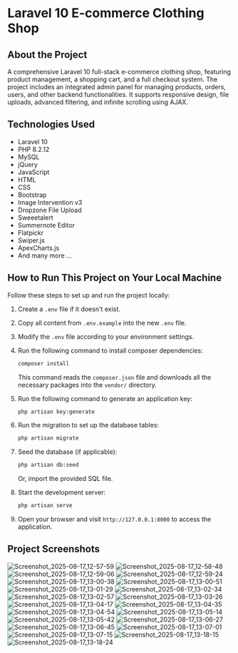 # Laravel 10 E-commerce Clothing Shop

## About the Project
A comprehensive Laravel 10 full-stack e-commerce clothing shop, featuring product management, a shopping cart, and a full checkout system. The project includes an integrated admin panel for managing products, orders, users, and other backend functionalities. It supports responsive design, file uploads, advanced filtering, and infinite scrolling using AJAX.

## Technologies Used
- Laravel 10
- PHP 8.2.12
- MySQL
- jQuery
- JavaScript
- HTML
- CSS
- Bootstrap
- Image Intervention v3
- Dropzone File Upload
- Sweeetalert
- Summernote Editor
- Flatpickr
- Swiper.js
- ApexCharts.js
- And many more ...

## How to Run This Project on Your Local Machine
Follow these steps to set up and run the project locally:

1. Create a `.env` file if it doesn't exist.
2. Copy all content from `.env.example` into the new `.env` file.
3. Modify the `.env` file according to your environment settings.
4. Run the following command to install composer dependencies:
   ```bash
   composer install
   ```
   This command reads the `composer.json` file and downloads all the necessary packages into the `vendor/` directory.
4. Run the following command to generate an application key:
   ```bash
   php artisan key:generate
   ```
5. Run the migration to set up the database tables:
   ```bash
   php artisan migrate
   ```
6. Seed the database (if applicable):
   ```bash
   php artisan db:seed
   ```
   Or, import the provided SQL file.

7. Start the development server:
   ```bash
   php artisan serve
   ```
8. Open your browser and visit `http://127.0.0.1:8000` to access the application.

## Project Screenshots
![Screenshot_2025-08-17_12-57-59](https://github.com/user-attachments/assets/0f3f9e34-3f7d-49c5-b7df-96d4746257b3)
![Screenshot_2025-08-17_12-58-48](https://github.com/user-attachments/assets/ba1873f7-5a75-4fa9-9455-2c1602f20e06)
![Screenshot_2025-08-17_12-59-06](https://github.com/user-attachments/assets/0e74a665-99a6-4155-b576-971d8c8499d4)
![Screenshot_2025-08-17_12-59-24](https://github.com/user-attachments/assets/f2a6ca46-9b57-406a-a845-91963127fd36)
![Screenshot_2025-08-17_13-00-38](https://github.com/user-attachments/assets/778914b0-285d-424f-948e-c9753a78fd49)
![Screenshot_2025-08-17_13-00-51](https://github.com/user-attachments/assets/e478eacb-5176-4c1c-8e3f-887b0a9d28de)
![Screenshot_2025-08-17_13-01-29](https://github.com/user-attachments/assets/5beeeaec-51d8-45f5-96d0-55317132bc30)
![Screenshot_2025-08-17_13-02-34](https://github.com/user-attachments/assets/a44092d2-6e59-4b26-b827-ee30aa25894a)
![Screenshot_2025-08-17_13-02-57](https://github.com/user-attachments/assets/9f1f7061-b1e9-4027-bc6b-03d8b37e5da2)
![Screenshot_2025-08-17_13-03-26](https://github.com/user-attachments/assets/3f892ae4-72d9-4ead-815d-d6cc0b6bc219)
![Screenshot_2025-08-17_13-04-17](https://github.com/user-attachments/assets/0f55398b-a130-4b1d-8e04-a0d45751c575)
![Screenshot_2025-08-17_13-04-35](https://github.com/user-attachments/assets/c60be114-dfa8-4e46-b196-10714ad0978a)
![Screenshot_2025-08-17_13-04-54](https://github.com/user-attachments/assets/50520b99-9ae1-45ee-a0d0-43e454468dd9)
![Screenshot_2025-08-17_13-05-14](https://github.com/user-attachments/assets/8aa504c2-caa8-4169-b7bd-c170fd648f5c)
![Screenshot_2025-08-17_13-05-42](https://github.com/user-attachments/assets/42f57664-92fe-4e1b-b23f-24b58bf6696f)
![Screenshot_2025-08-17_13-06-27](https://github.com/user-attachments/assets/b021a2df-91b0-47b2-a77a-19fecaa56cfd)
![Screenshot_2025-08-17_13-06-45](https://github.com/user-attachments/assets/76d70f84-711e-42ed-9bf5-d01642aa7bf4)
![Screenshot_2025-08-17_13-07-01](https://github.com/user-attachments/assets/855ccf3c-f1c7-4f25-a808-7ca591f03360)
![Screenshot_2025-08-17_13-07-15](https://github.com/user-attachments/assets/f2439fdd-dcbe-43bf-9b24-1032b5a52f38)
![Screenshot_2025-08-17_13-18-15](https://github.com/user-attachments/assets/67bea094-d3bc-42e7-a530-43b260711ad3)
![Screenshot_2025-08-17_13-18-24](https://github.com/user-attachments/assets/501889fe-8a3b-42f5-9f2a-6a6e64907d16)
